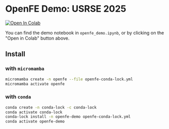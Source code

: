 # OpenFE Demo: USRSE 2025

[![Open In Colab](https://colab.research.google.com/assets/colab-badge.svg)](https://colab.research.google.com/github/OpenFreeEnergy/openfe-usrse-demo/blob/add_notebook/src/openfe_demo.ipynb)

You can find the demo notebook in `openfe_demo.ipynb`, or by clicking on the "Open in Colab" button above.

## Install 
###  with `micromamba`

```bash
micromamba create -n openfe --file openfe-conda-lock.yml
micromamba activate openfe
```

### with `conda`

```bash
conda create -n conda-lock -c conda-lock
conda activate conda-lock
conda-lock install -n openfe-demo openfe-conda-lock.yml
conda activate openfe-demo
```
